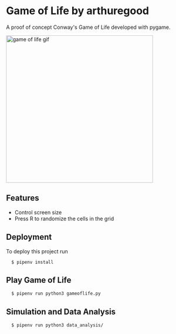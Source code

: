 
# Game of Life by arthuregood

A proof of concept Conway's Game of Life developed with pygame.

<img src="gif.gif" alt="game of life gif" width="400"/>

## Features

- Control screen size
- Press R to randomize the cells in the grid

## Deployment

To deploy this project run

```
  $ pipenv install
```

## Play Game of Life

```
  $ pipenv run python3 gameoflife.py
```

## Simulation and Data Analysis


```
  $ pipenv run python3 data_analysis/
```
